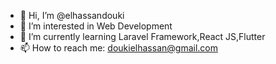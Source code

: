 
- 👋 Hi, I’m @elhassandouki
- 🔭 I’m interested in Web Development
- 🌱 I’m currently learning Laravel Framework,React JS,Flutter
- 📫 How to reach me: doukielhassan@gmail.com
